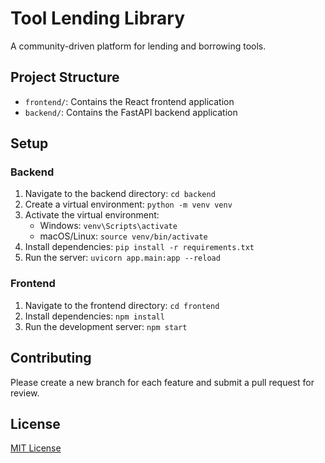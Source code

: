 # Tool Lending Library

A community-driven platform for lending and borrowing tools.

## Project Structure
- `frontend/`: Contains the React frontend application
- `backend/`: Contains the FastAPI backend application

## Setup

### Backend
1. Navigate to the backend directory: `cd backend`
2. Create a virtual environment: `python -m venv venv`
3. Activate the virtual environment:
   - Windows: `venv\Scripts\activate`
   - macOS/Linux: `source venv/bin/activate`
4. Install dependencies: `pip install -r requirements.txt`
5. Run the server: `uvicorn app.main:app --reload`

### Frontend
1. Navigate to the frontend directory: `cd frontend`
2. Install dependencies: `npm install`
3. Run the development server: `npm start`

## Contributing
Please create a new branch for each feature and submit a pull request for review.

## License
[MIT License](https://opensource.org/licenses/MIT)